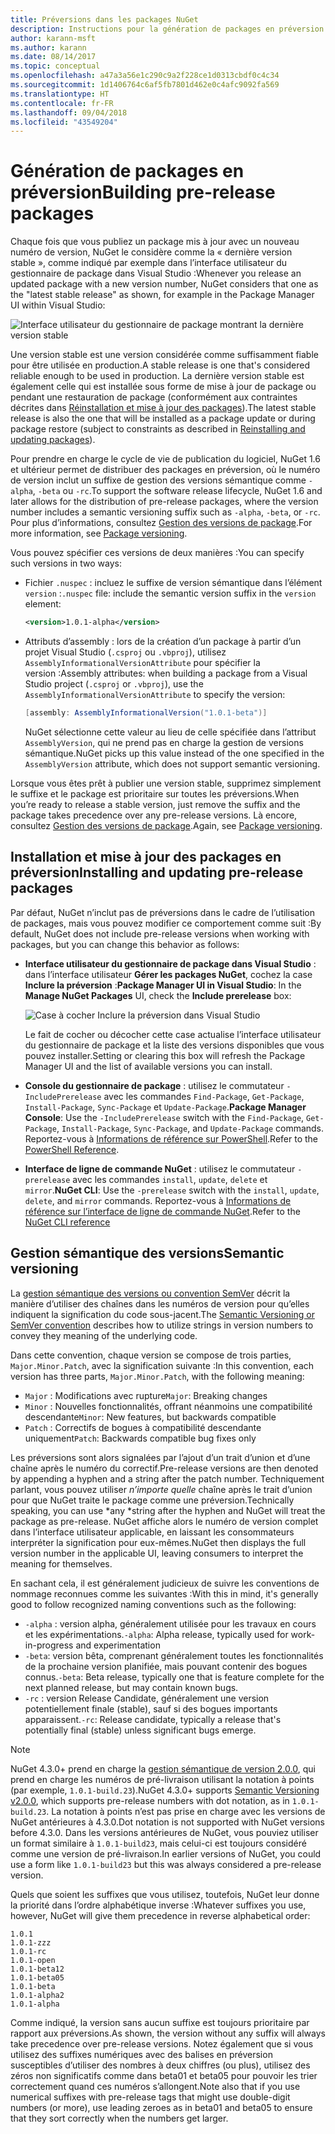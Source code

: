 ```yaml
---
title: Préversions dans les packages NuGet
description: Instructions pour la génération de packages en préversion
author: karann-msft
ms.author: karann
ms.date: 08/14/2017
ms.topic: conceptual
ms.openlocfilehash: a47a3a56e1c290c9a2f228ce1d0313cbdf0c4c34
ms.sourcegitcommit: 1d1406764c6af5fb7801d462e0c4afc9092fa569
ms.translationtype: HT
ms.contentlocale: fr-FR
ms.lasthandoff: 09/04/2018
ms.locfileid: "43549204"
---
```

# <a name="building-pre-release-packages"></a><span data-ttu-id="784ae-103">Génération de packages en préversion</span><span class="sxs-lookup"><span data-stu-id="784ae-103">Building pre-release packages</span></span>

<span data-ttu-id="784ae-104">Chaque fois que vous publiez un package mis à jour avec un nouveau numéro de version, NuGet le considère comme la « dernière version stable », comme indiqué par exemple dans l’interface utilisateur du gestionnaire de package dans Visual Studio :</span><span class="sxs-lookup"><span data-stu-id="784ae-104">Whenever you release an updated package with a new version number, NuGet considers that one as the "latest stable release" as shown, for example in the Package Manager UI within Visual Studio:</span></span>

![Interface utilisateur du gestionnaire de package montrant la dernière version stable](media/Prerelease_01-LatestStable.png)

<span data-ttu-id="784ae-106">Une version stable est une version considérée comme suffisamment fiable pour être utilisée en production.</span><span class="sxs-lookup"><span data-stu-id="784ae-106">A stable release is one that's considered reliable enough to be used in production.</span></span> <span data-ttu-id="784ae-107">La dernière version stable est également celle qui est installée sous forme de mise à jour de package ou pendant une restauration de package (conformément aux contraintes décrites dans [Réinstallation et mise à jour des packages](../consume-packages/reinstalling-and-updating-packages.md)).</span><span class="sxs-lookup"><span data-stu-id="784ae-107">The latest stable release is also the one that will be installed as a package update or during package restore (subject to constraints as described in [Reinstalling and updating packages](../consume-packages/reinstalling-and-updating-packages.md)).</span></span>

<span data-ttu-id="784ae-108">Pour prendre en charge le cycle de vie de publication du logiciel, NuGet 1.6 et ultérieur permet de distribuer des packages en préversion, où le numéro de version inclut un suffixe de gestion des versions sémantique comme `-alpha`, `-beta` ou `-rc`.</span><span class="sxs-lookup"><span data-stu-id="784ae-108">To support the software release lifecycle, NuGet 1.6 and later allows for the distribution of pre-release packages, where the version number includes a semantic versioning suffix such as `-alpha`, `-beta`, or `-rc`.</span></span> <span data-ttu-id="784ae-109">Pour plus d’informations, consultez [Gestion des versions de package](../reference/package-versioning.md#pre-release-versions).</span><span class="sxs-lookup"><span data-stu-id="784ae-109">For more information, see [Package versioning](../reference/package-versioning.md#pre-release-versions).</span></span>

<span data-ttu-id="784ae-110">Vous pouvez spécifier ces versions de deux manières :</span><span class="sxs-lookup"><span data-stu-id="784ae-110">You can specify such versions in two ways:</span></span>

- <span data-ttu-id="784ae-111">Fichier `.nuspec` : incluez le suffixe de version sémantique dans l’élément `version` :</span><span class="sxs-lookup"><span data-stu-id="784ae-111">`.nuspec` file: include the semantic version suffix in the `version` element:</span></span>

    ```xml
    <version>1.0.1-alpha</version>
    ```

- <span data-ttu-id="784ae-112">Attributs d’assembly : lors de la création d’un package à partir d’un projet Visual Studio (`.csproj` ou `.vbproj`), utilisez `AssemblyInformationalVersionAttribute` pour spécifier la version :</span><span class="sxs-lookup"><span data-stu-id="784ae-112">Assembly attributes: when building a package from a Visual Studio project (`.csproj` or `.vbproj`), use the `AssemblyInformationalVersionAttribute` to specify the version:</span></span>

    ```cs
    [assembly: AssemblyInformationalVersion("1.0.1-beta")]
    ```

    <span data-ttu-id="784ae-113">NuGet sélectionne cette valeur au lieu de celle spécifiée dans l’attribut `AssemblyVersion`, qui ne prend pas en charge la gestion de versions sémantique.</span><span class="sxs-lookup"><span data-stu-id="784ae-113">NuGet picks up this value instead of the one specified in the `AssemblyVersion` attribute, which does not support semantic versioning.</span></span>

<span data-ttu-id="784ae-114">Lorsque vous êtes prêt à publier une version stable, supprimez simplement le suffixe et le package est prioritaire sur toutes les préversions.</span><span class="sxs-lookup"><span data-stu-id="784ae-114">When you’re ready to release a stable version, just remove the suffix and the package takes precedence over any pre-release versions.</span></span> <span data-ttu-id="784ae-115">Là encore, consultez [Gestion des versions de package](../reference/package-versioning.md#pre-release-versions).</span><span class="sxs-lookup"><span data-stu-id="784ae-115">Again, see [Package versioning](../reference/package-versioning.md#pre-release-versions).</span></span>

## <a name="installing-and-updating-pre-release-packages"></a><span data-ttu-id="784ae-116">Installation et mise à jour des packages en préversion</span><span class="sxs-lookup"><span data-stu-id="784ae-116">Installing and updating pre-release packages</span></span>

<span data-ttu-id="784ae-117">Par défaut, NuGet n’inclut pas de préversions dans le cadre de l’utilisation de packages, mais vous pouvez modifier ce comportement comme suit :</span><span class="sxs-lookup"><span data-stu-id="784ae-117">By default, NuGet does not include pre-release versions when working with packages, but you can change this behavior as follows:</span></span>

- <span data-ttu-id="784ae-118">**Interface utilisateur du gestionnaire de package dans Visual Studio** : dans l’interface utilisateur **Gérer les packages NuGet**, cochez la case **Inclure la préversion** :</span><span class="sxs-lookup"><span data-stu-id="784ae-118">**Package Manager UI in Visual Studio**: In the **Manage NuGet Packages** UI, check the **Include prerelease** box:</span></span>

    ![Case à cocher Inclure la préversion dans Visual Studio](media/Prerelease_02-CheckPrerelease.png)

    <span data-ttu-id="784ae-120">Le fait de cocher ou décocher cette case actualise l’interface utilisateur du gestionnaire de package et la liste des versions disponibles que vous pouvez installer.</span><span class="sxs-lookup"><span data-stu-id="784ae-120">Setting or clearing this box will refresh the Package Manager UI and the list of available versions you can install.</span></span>

- <span data-ttu-id="784ae-121">**Console du gestionnaire de package** : utilisez le commutateur `-IncludePrerelease` avec les commandes `Find-Package`, `Get-Package`, `Install-Package`, `Sync-Package` et `Update-Package`.</span><span class="sxs-lookup"><span data-stu-id="784ae-121">**Package Manager Console**: Use the `-IncludePrerelease` switch with the `Find-Package`, `Get-Package`, `Install-Package`, `Sync-Package`, and `Update-Package` commands.</span></span> <span data-ttu-id="784ae-122">Reportez-vous à [Informations de référence sur PowerShell](../tools/powershell-reference.md).</span><span class="sxs-lookup"><span data-stu-id="784ae-122">Refer to the [PowerShell Reference](../tools/powershell-reference.md).</span></span>

- <span data-ttu-id="784ae-123">**Interface de ligne de commande NuGet** : utilisez le commutateur `-prerelease` avec les commandes `install`, `update`, `delete` et `mirror`.</span><span class="sxs-lookup"><span data-stu-id="784ae-123">**NuGet CLI**: Use the `-prerelease` switch with the `install`, `update`, `delete`, and `mirror` commands.</span></span> <span data-ttu-id="784ae-124">Reportez-vous à [Informations de référence sur l’interface de ligne de commande NuGet](../tools/nuget-exe-cli-reference.md).</span><span class="sxs-lookup"><span data-stu-id="784ae-124">Refer to the [NuGet CLI reference](../tools/nuget-exe-cli-reference.md)</span></span>

## <a name="semantic-versioning"></a><span data-ttu-id="784ae-125">Gestion sémantique des versions</span><span class="sxs-lookup"><span data-stu-id="784ae-125">Semantic versioning</span></span>

<span data-ttu-id="784ae-126">La [gestion sémantique des versions ou convention SemVer](http://semver.org/spec/v1.0.0.html) décrit la manière d’utiliser des chaînes dans les numéros de version pour qu’elles indiquent la signification du code sous-jacent.</span><span class="sxs-lookup"><span data-stu-id="784ae-126">The [Semantic Versioning or SemVer convention](http://semver.org/spec/v1.0.0.html) describes how to utilize strings in version numbers to convey they meaning of the underlying code.</span></span>

<span data-ttu-id="784ae-127">Dans cette convention, chaque version se compose de trois parties, `Major.Minor.Patch`, avec la signification suivante :</span><span class="sxs-lookup"><span data-stu-id="784ae-127">In this convention, each version has three parts, `Major.Minor.Patch`, with the following meaning:</span></span>

- <span data-ttu-id="784ae-128">`Major` : Modifications avec rupture</span><span class="sxs-lookup"><span data-stu-id="784ae-128">`Major`: Breaking changes</span></span>
- <span data-ttu-id="784ae-129">`Minor` : Nouvelles fonctionnalités, offrant néanmoins une compatibilité descendante</span><span class="sxs-lookup"><span data-stu-id="784ae-129">`Minor`: New features, but backwards compatible</span></span>
- <span data-ttu-id="784ae-130">`Patch` : Correctifs de bogues à compatibilité descendante uniquement</span><span class="sxs-lookup"><span data-stu-id="784ae-130">`Patch`: Backwards compatible bug fixes only</span></span>

<span data-ttu-id="784ae-131">Les préversions sont alors signalées par l’ajout d’un trait d’union et d’une chaîne après le numéro du correctif.</span><span class="sxs-lookup"><span data-stu-id="784ae-131">Pre-release versions are then denoted by appending a hyphen and a string after the patch number.</span></span> <span data-ttu-id="784ae-132">Techniquement parlant, vous pouvez utiliser *n’importe quelle* chaîne après le trait d’union pour que NuGet traite le package comme une préversion.</span><span class="sxs-lookup"><span data-stu-id="784ae-132">Technically speaking, you can use \*any \*string after the hyphen and NuGet will treat the package as pre-release.</span></span> <span data-ttu-id="784ae-133">NuGet affiche alors le numéro de version complet dans l’interface utilisateur applicable, en laissant les consommateurs interpréter la signification pour eux-mêmes.</span><span class="sxs-lookup"><span data-stu-id="784ae-133">NuGet then displays the full version number in the applicable UI, leaving consumers to interpret the meaning for themselves.</span></span>

<span data-ttu-id="784ae-134">En sachant cela, il est généralement judicieux de suivre les conventions de nommage reconnues comme les suivantes :</span><span class="sxs-lookup"><span data-stu-id="784ae-134">With this in mind, it's generally good to follow recognized naming conventions such as the following:</span></span>

- <span data-ttu-id="784ae-135">`-alpha` : version alpha, généralement utilisée pour les travaux en cours et les expérimentations.</span><span class="sxs-lookup"><span data-stu-id="784ae-135">`-alpha`: Alpha release, typically used for work-in-progress and experimentation</span></span>
- <span data-ttu-id="784ae-136">`-beta`: version bêta, comprenant généralement toutes les fonctionnalités de la prochaine version planifiée, mais pouvant contenir des bogues connus.</span><span class="sxs-lookup"><span data-stu-id="784ae-136">`-beta`: Beta release, typically one that is feature complete for the next planned release, but may contain known bugs.</span></span>
- <span data-ttu-id="784ae-137">`-rc` : version Release Candidate, généralement une version potentiellement finale (stable), sauf si des bogues importants apparaissent.</span><span class="sxs-lookup"><span data-stu-id="784ae-137">`-rc`: Release candidate, typically a release that's potentially final (stable) unless significant bugs emerge.</span></span>

> [!Note]
> <span data-ttu-id="784ae-138">NuGet 4.3.0+ prend en charge la [gestion sémantique de version 2.0.0](http://semver.org/spec/v2.0.0.html), qui prend en charge les numéros de pré-livraison utilisant la notation à points (par exemple, `1.0.1-build.23`).</span><span class="sxs-lookup"><span data-stu-id="784ae-138">NuGet 4.3.0+ supports [Semantic Versioning v2.0.0](http://semver.org/spec/v2.0.0.html), which supports pre-release numbers with dot notation, as in `1.0.1-build.23`.</span></span> <span data-ttu-id="784ae-139">La notation à points n’est pas prise en charge avec les versions de NuGet antérieures à 4.3.0.</span><span class="sxs-lookup"><span data-stu-id="784ae-139">Dot notation is not supported with NuGet versions before 4.3.0.</span></span> <span data-ttu-id="784ae-140">Dans les versions antérieures de NuGet, vous pouviez utiliser un format similaire à `1.0.1-build23`, mais celui-ci est toujours considéré comme une version de pré-livraison.</span><span class="sxs-lookup"><span data-stu-id="784ae-140">In earlier versions of NuGet, you could use a form like `1.0.1-build23` but this was always considered a pre-release version.</span></span>

<span data-ttu-id="784ae-141">Quels que soient les suffixes que vous utilisez, toutefois, NuGet leur donne la priorité dans l’ordre alphabétique inverse :</span><span class="sxs-lookup"><span data-stu-id="784ae-141">Whatever suffixes you use, however, NuGet will give them precedence in reverse alphabetical order:</span></span>

    1.0.1
    1.0.1-zzz
    1.0.1-rc
    1.0.1-open
    1.0.1-beta12
    1.0.1-beta05
    1.0.1-beta
    1.0.1-alpha2
    1.0.1-alpha

<span data-ttu-id="784ae-142">Comme indiqué, la version sans aucun suffixe est toujours prioritaire par rapport aux préversions.</span><span class="sxs-lookup"><span data-stu-id="784ae-142">As shown, the version without any suffix will always take precedence over pre-release versions.</span></span> <span data-ttu-id="784ae-143">Notez également que si vous utilisez des suffixes numériques avec des balises en préversion susceptibles d’utiliser des nombres à deux chiffres (ou plus), utilisez des zéros non significatifs comme dans beta01 et beta05 pour pouvoir les trier correctement quand ces numéros s’allongent.</span><span class="sxs-lookup"><span data-stu-id="784ae-143">Note also that if you use numerical suffixes with pre-release tags that might use double-digit numbers (or more), use leading zeroes as in beta01 and beta05 to ensure that they sort correctly when the numbers get larger.</span></span>
